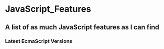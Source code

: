 # JavaScript_Features
## A list of as much JavaScript features as I can find
### Latest EcmaScript Versions




